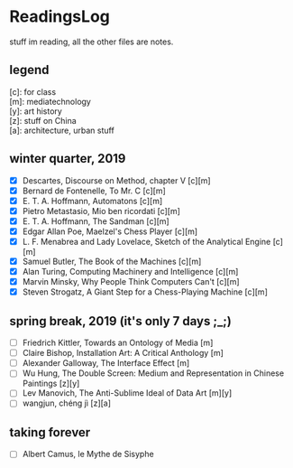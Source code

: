 # ReadingsLog
stuff im reading, all the other files are notes.
## legend
 [c]: for class</br>
 [m]: mediatechnology</br>
 [y]: art history</br>
 [z]: stuff on China</br>
 [a]: architecture, urban stuff
## winter quarter, 2019
- [x] Descartes, Discourse on Method, chapter V [c][m]
- [x] Bernard de Fontenelle, To Mr. C [c][m] 
- [x] E. T. A. Hoffmann, Automatons [c][m] 
- [x] Pietro Metastasio, Mio ben ricordati [c][m]
- [x] E. T. A. Hoffmann, The Sandman [c][m]
- [x] Edgar Allan Poe, Maelzel's Chess Player [c][m]
- [x] L. F. Menabrea and Lady Lovelace, Sketch of the Analytical Engine [c][m]
- [x] Samuel Butler, The Book of the Machines [c][m]
- [x] Alan Turing, Computing Machinery and Intelligence [c][m]
- [x] Marvin Minsky, Why People Think Computers Can't [c][m]
- [x] Steven Strogatz, A Giant Step for a Chess-Playing Machine [c][m]
## spring break, 2019 (it's only 7 days ;_;)
- [ ] Friedrich Kittler, Towards an Ontology of Media [m]
- [ ] Claire Bishop, Installation Art: A Critical Anthology [m]
- [ ] Alexander Galloway, The Interface Effect [m]
- [ ] Wu Hung, The Double Screen: Medium and Representation in Chinese Paintings [z][y]
- [ ] Lev Manovich, The Anti-Sublime Ideal of Data Art [m][y]
- [ ] wangjun, chéng jì [z][a]
## taking forever
- [ ] Albert Camus, le Mythe de Sisyphe

